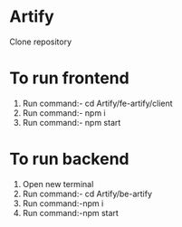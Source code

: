 
# Artify

Clone repository

# To run frontend



1. Run command:- cd Artify/fe-artify/client
2. Run command:- npm i
3. Run command:- npm start




# To run backend

1. Open new terminal
2. Run command:- cd Artify/be-artify
3. Run command:-npm i
4. Run command:-npm start